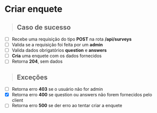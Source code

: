 # Criar enquete

> ## Caso de sucesso

- [ ] Recebe uma requisição do tipo **POST** na rota **/api/surveys**
- [ ] Valida se a requisição foi feita por um **admin**
- [ ] Valida dados obrigatórios **question** e **answers**
- [ ] **Cria** uma enquete com os dados fornecidos
- [ ] Retorna **204**, sem dados

> ## Exceções

- [ ] Retorna erro **403** se o usuário não for admin
- [x] Retorna erro **400** se question ou answers não forem fornecidos pelo client
- [ ] Retorna erro **500** se der erro ao tentar criar a enquete
